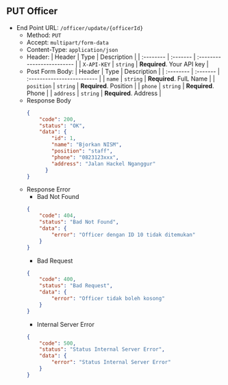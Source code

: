 ## PUT Officer
- End Point URL: `/officer/update/{officerId}`
    - Method: `PUT`
    - Accept: `multipart/form-data`
    - Content-Type: `application/json`
    - Header:
      | Header 	| Type     | Description                |
      | :-------- | :------- | :------------------------- |
      | `X-API-KEY` | `string` | **Required**. Your API key |
    - Post Form Body:
      | Header 	| Type     | Description                |
      | :-------- | :------- | :------------------------- |
      | `name` | `string` | **Required**. FulL Name |
      | `position` | `string` | **Required**. Position |
      | `phone` | `string` | **Required**. Phone |
      | `address` | `string` | **Required**. Address |
    - Response Body
      ```json
      {
          "code": 200,
          "status": "OK",
          "data": {
              "id": 1,
              "name": "Bjorkan NISM",
              "position": "staff",
              "phone": "0823123xxx",
              "address": "Jalan Hackel Nganggur"
            }
      }
      ```
    - Response Error
        - Bad Not Found
      ```json
      {
          "code": 404,
          "status": "Bad Not Found",
          "data": {
              "error": "Officer dengan ID 10 tidak ditemukan"
          }
      }
      ```
        - Bad Request
      ```json
      {
          "code": 400,
          "status": "Bad Request",
          "data": {
              "error": "Officer tidak boleh kosong"
          }
      }
      ```
        - Internal Server Error
      ```json
      {
          "code": 500,
          "status": "Status Internal Server Error",
          "data": {
              "error": "Status Internal Server Error"
          }
      }
      ```